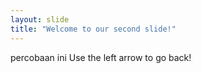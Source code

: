 ```yaml
---
layout: slide
title: "Welcome to our second slide!"
---
```

percobaan ini
Use the left arrow to go back!
